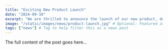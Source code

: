 ```yaml
---
title: "Exciting New Product Launch"
date: "2024-09-10"
excerpt: "We are thrilled to announce the launch of our new product, designed to revolutionize service delivery."
image: "/static/images/news/product-launch.jpg" # Optional: Featured image
tags: ["news"] # Tag to help filter this as a news post
---
```


The full content of the post goes here...
